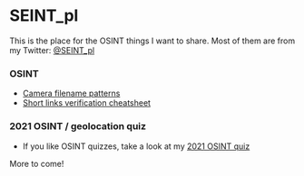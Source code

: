 # SEINT_pl

This is the place for the OSINT things I want to share. Most of them are from my Twitter: [@SEINT_pl](https://twitter.com/SEINT_pl)

### OSINT

* [Camera filename patterns](https://github.com/seintpl/osint/blob/main/camera-filename-pattern.md)
* [Short links verification cheatsheet](https://github.com/seintpl/osint/blob/main/short-links-verification-cheatsheet.md)

### 2021 OSINT / geolocation quiz

* If you like OSINT quizzes, take a look at my [2021 OSINT quiz](https://github.com/seintpl/osintquiz)

More to come!
